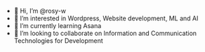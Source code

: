 - 👋 Hi, I’m @rosy-w
- 👀 I’m interested in Wordpress, Website development, ML and AI
- 🌱 I’m currently learning Asana
- 💞️ I’m looking to collaborate on Information and Communication Technologies for Development

<!---
rosy-w/rosy-w is a ✨ special ✨ repository because its `README.md` (this file) appears on your GitHub profile.
You can click the Preview link to take a look at your changes.
--->
